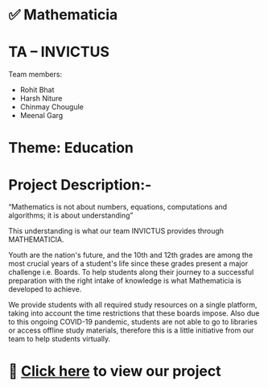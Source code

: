 # :white_check_mark: Mathematicia

# TA – INVICTUS
Team members: <br/> 

 * Rohit Bhat
 * Harsh Niture
 * Chinmay Chougule
 * Meenal Garg

# Theme: Education 

# Project Description:-
“Mathematics is not about numbers, equations, computations and algorithms; it is about understanding”

This understanding is what our team INVICTUS provides through MATHEMATICIA.

Youth are the nation's future, and the 10th and 12th grades are among the most crucial years of a student's life since these grades present a major challenge i.e. Boards.
To help students along their journey to a successful preparation with the right intake of knowledge is what Mathematicia is developed to achieve. 

We provide students with all required study resources on a single platform, taking into account the time restrictions that these boards impose.
Also due to this ongoing COVID-19 pandemic, students are not able to go to libraries or access offline study materials, therefore this is a little initiative from our team to help students virtually. 

# :maple_leaf: [Click here](https://rohitbhat1603.github.io/Mathematicia/) to view our project
